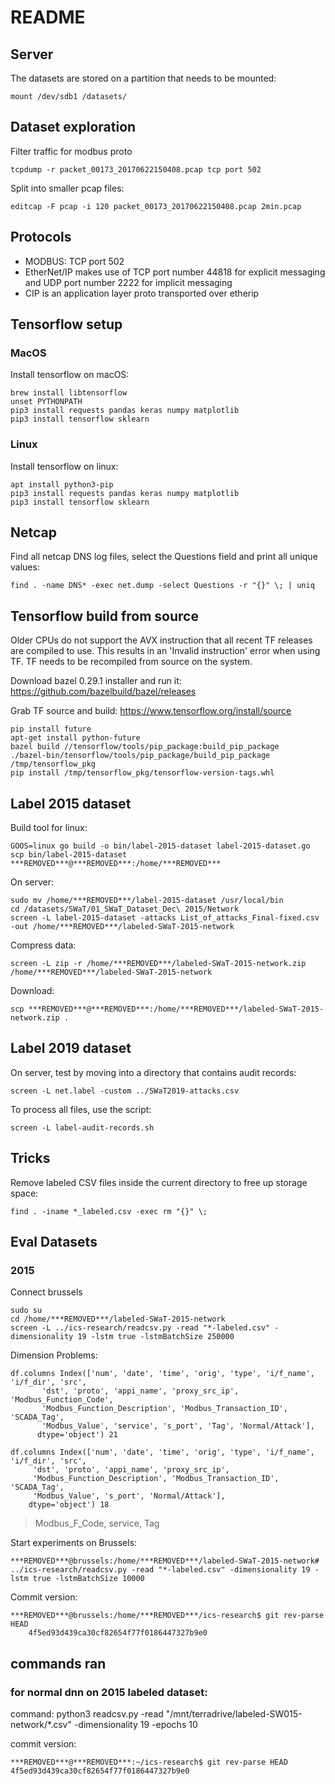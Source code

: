 # README

## Server

The datasets are stored on a partition that needs to be mounted:

	mount /dev/sdb1 /datasets/

## Dataset exploration

Filter traffic for modbus proto

	tcpdump -r packet_00173_20170622150408.pcap tcp port 502

Split into smaller pcap files:

	editcap -F pcap -i 120 packet_00173_20170622150408.pcap 2min.pcap

## Protocols

- MODBUS: TCP port 502
- EtherNet/IP makes use of TCP port number 44818 for explicit messaging and UDP port number 2222 for implicit messaging
- CIP is an application layer proto transported over etherip

## Tensorflow setup

### MacOS

Install tensorflow on macOS:

	brew install libtensorflow
	unset PYTHONPATH
	pip3 install requests pandas keras numpy matplotlib
	pip3 install tensorflow sklearn

### Linux

Install tensorflow on linux:

	apt install python3-pip
	pip3 install requests pandas keras numpy matplotlib
	pip3 install tensorflow sklearn

## Netcap

Find all netcap DNS log files, select the Questions field and print all unique values:

    find . -name DNS* -exec net.dump -select Questions -r "{}" \; | uniq
    
## Tensorflow build from source

Older CPUs do not support the AVX instruction that all recent TF releases are compiled to use.
This results in an 'Invalid instruction' error when using TF.
TF needs to be recompiled from source on the system.

Download bazel 0.29.1 installer and run it: https://github.com/bazelbuild/bazel/releases

Grab TF source and build: https://www.tensorflow.org/install/source

    pip install future
    apt-get install python-future
    bazel build //tensorflow/tools/pip_package:build_pip_package
    ./bazel-bin/tensorflow/tools/pip_package/build_pip_package /tmp/tensorflow_pkg
    pip install /tmp/tensorflow_pkg/tensorflow-version-tags.whl
    
## Label 2015 dataset

Build tool for linux:

	GOOS=linux go build -o bin/label-2015-dataset label-2015-dataset.go
	scp bin/label-2015-dataset ***REMOVED***@***REMOVED***:/home/***REMOVED***

On server: 
	
	sudo mv /home/***REMOVED***/label-2015-dataset /usr/local/bin
	cd /datasets/SWaT/01_SWaT_Dataset_Dec\ 2015/Network
	screen -L label-2015-dataset -attacks List_of_attacks_Final-fixed.csv -out /home/***REMOVED***/labeled-SWaT-2015-network

Compress data:

	screen -L zip -r /home/***REMOVED***/labeled-SWaT-2015-network.zip /home/***REMOVED***/labeled-SWaT-2015-network

Download:

	scp ***REMOVED***@***REMOVED***:/home/***REMOVED***/labeled-SWaT-2015-network.zip .

## Label 2019 dataset

On server, test by moving into a directory that contains audit records:

	screen -L net.label -custom ../SWaT2019-attacks.csv

To process all files, use the script:

	screen -L label-audit-records.sh

## Tricks

Remove labeled CSV files inside the current directory to free up storage space:

	find . -iname *_labeled.csv -exec rm "{}" \;

## Eval Datasets

### 2015

Connect brussels
        
    sudo su
    cd /home/***REMOVED***/labeled-SWaT-2015-network
    screen -L ../ics-research/readcsv.py -read "*-labeled.csv" -dimensionality 19 -lstm true -lstmBatchSize 250000

Dimension Problems:
    
    df.columns Index(['num', 'date', 'time', 'orig', 'type', 'i/f_name', 'i/f_dir', 'src',
           'dst', 'proto', 'appi_name', 'proxy_src_ip', 'Modbus_Function_Code',
           'Modbus_Function_Description', 'Modbus_Transaction_ID', 'SCADA_Tag',
           'Modbus_Value', 'service', 's_port', 'Tag', 'Normal/Attack'],
          dtype='object') 21
      
    df.columns Index(['num', 'date', 'time', 'orig', 'type', 'i/f_name', 'i/f_dir', 'src',
         'dst', 'proto', 'appi_name', 'proxy_src_ip',
         'Modbus_Function_Description', 'Modbus_Transaction_ID', 'SCADA_Tag',
         'Modbus_Value', 's_port', 'Normal/Attack'],
        dtype='object') 18
    
> Modbus_F_Code, service, Tag

Start experiments on Brussels:

    ***REMOVED***@brussels:/home/***REMOVED***/labeled-SWaT-2015-network# ../ics-research/readcsv.py -read "*-labeled.csv" -dimensionality 19 -lstm true -lstmBatchSize 10000
    
Commit version:

    ***REMOVED***@brussels:/home/***REMOVED***/ics-research$ git rev-parse HEAD  
        4f5ed93d439ca30cf82654f77f0186447327b9e0


## commands ran
### for normal dnn on 2015 labeled dataset:

command:
    python3 readcsv.py -read "/mnt/terradrive/labeled-SW015-network/*.csv" -dimensionality 19 -epochs 10

commit version:
    
    ***REMOVED***@***REMOVED***:~/ics-research$ git rev-parse HEAD  
    4f5ed93d439ca30cf82654f77f0186447327b9e0

